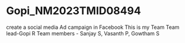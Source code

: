 # Gopi_NM2023TMID08494
create a social media Ad campaign in Facebook
This is my Team
Team lead-Gopi R
Team members - Sanjay S, Vasanth P, Gowtham S
